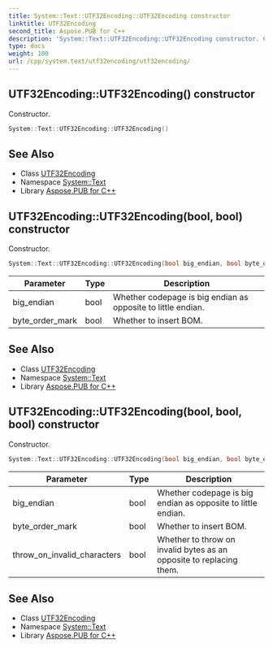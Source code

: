 ```yaml
---
title: System::Text::UTF32Encoding::UTF32Encoding constructor
linktitle: UTF32Encoding
second_title: Aspose.PUB for C++
description: 'System::Text::UTF32Encoding::UTF32Encoding constructor. Constructor in C++.'
type: docs
weight: 100
url: /cpp/system.text/utf32encoding/utf32encoding/
---
```

## UTF32Encoding::UTF32Encoding() constructor


Constructor.

```cpp
System::Text::UTF32Encoding::UTF32Encoding()
```

## See Also

* Class [UTF32Encoding](../)
* Namespace [System::Text](../../)
* Library [Aspose.PUB for C++](../../../)
## UTF32Encoding::UTF32Encoding(bool, bool) constructor


Constructor.

```cpp
System::Text::UTF32Encoding::UTF32Encoding(bool big_endian, bool byte_order_mark)
```


| Parameter | Type | Description |
| --- | --- | --- |
| big_endian | bool | Whether codepage is big endian as opposite to little endian. |
| byte_order_mark | bool | Whether to insert BOM. |

## See Also

* Class [UTF32Encoding](../)
* Namespace [System::Text](../../)
* Library [Aspose.PUB for C++](../../../)
## UTF32Encoding::UTF32Encoding(bool, bool, bool) constructor


Constructor.

```cpp
System::Text::UTF32Encoding::UTF32Encoding(bool big_endian, bool byte_order_mark, bool throw_on_invalid_characters)
```


| Parameter | Type | Description |
| --- | --- | --- |
| big_endian | bool | Whether codepage is big endian as opposite to little endian. |
| byte_order_mark | bool | Whether to insert BOM. |
| throw_on_invalid_characters | bool | Whether to throw on invalid bytes as an opposite to replacing them. |

## See Also

* Class [UTF32Encoding](../)
* Namespace [System::Text](../../)
* Library [Aspose.PUB for C++](../../../)
